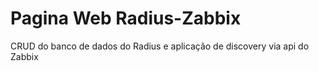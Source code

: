 # Pagina Web Radius-Zabbix
 CRUD do banco de dados do Radius e aplicação de discovery via api do Zabbix
